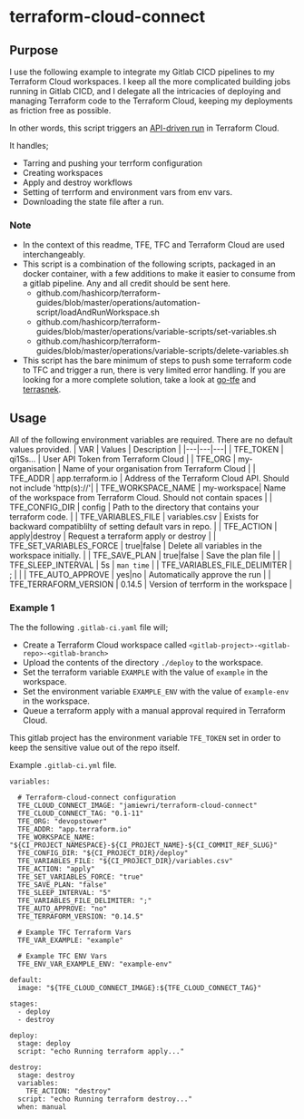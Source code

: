 # terraform-cloud-connect

## Purpose
I use the following example to integrate my Gitlab CICD pipelines to my Terraform Cloud workspaces. I keep all the more complicated building jobs running in Gitlab CICD, and I delegate all the intricacies of deploying and managing Terraform code to the Terraform Cloud, keeping my deployments as friction free as possible.

In other words, this script triggers an [API-driven run](https://www.terraform.io/docs/cloud/run/api.html) in Terraform Cloud.

It handles;
- Tarring and pushing your terrform configuration
- Creating workspaces
- Apply and destroy workflows
- Setting of terrform and environment vars from env vars.
- Downloading the state file after a run.

### Note
- In the context of this readme, TFE, TFC and Terraform Cloud are used interchangeably.
- This script is a combination of the following scripts, packaged in an docker container, with a few additions to make it easier to consume from a gitlab pipeline. Any and all credit should be sent here.
  -  github.com/hashicorp/terraform-guides/blob/master/operations/automation-script/loadAndRunWorkspace.sh
  -  github.com/hashicorp/terraform-guides/blob/master/operations/variable-scripts/set-variables.sh
  -  github.com/hashicorp/terraform-guides/blob/master/operations/variable-scripts/delete-variables.sh
- This script has the bare minimum of steps to push some terraform code to TFC and trigger a run, there is very limited error handling. If you are looking for a more complete solution, take a look at [go-tfe](https://github.com/hashicorp/go-tfe) and [terrasnek](https://github.com/dahlke/terrasnek).

## Usage
All of the following environment variables are required. There are no default values provided.
| VAR | Values | Description |
|---|---|---|
| TFE_TOKEN | qi1Ss... | User API Token from Terraform Cloud | 
| TFE_ORG | my-organisation | Name of your organisation from Terraform Cloud |
| TFE_ADDR | app.terraform.io | Address of the Terraform Cloud API. Should not include 'http(s)://'|
| TFE_WORKSPACE_NAME | my-workspace| Name of the workspace from Terraform Cloud. Should not contain spaces |
| TFE_CONFIG_DIR | config | Path to the directory that contains your terraform code. | 
| TFE_VARIABLES_FILE | variables.csv | Exists for backward compatiblilty of setting default vars in repo. | 
| TFE_ACTION | apply\|destroy | Request a terraform apply or destroy |
| TFE_SET_VARIABLES_FORCE | true\|false | Delete all variables in the workspace initially. |
| TFE_SAVE_PLAN | true\|false | Save the plan file |
| TFE_SLEEP_INTERVAL | 5s | `man time` |
| TFE_VARIABLES_FILE_DELIMITER | ; | |
| TFE_AUTO_APPROVE | yes\|no | Automatically approve the run |
| TFE_TERRAFORM_VERSION | 0.14.5 | Version of terrform in the workspace |

### Example 1
The the following `.gitlab-ci.yaml` file will; 
- Create a Terraform Cloud workspace called `<gitlab-project>-<gitlab-repo>-<gitlab-branch>` 
- Upload the contents of the directory `./deploy` to the workspace.
- Set the terraform variable `EXAMPLE` with the value of `example` in the workspace.
- Set the environment variable `EXAMPLE_ENV` with the value of `example-env` in the workspace.
- Queue a terraform apply with a manual approval required in Terraform Cloud. 

This gitlab project has the environment variable `TFE_TOKEN` set in order to keep the sensitive value out of the repo itself.

Example `.gitlab-ci.yml` file.
```
variables:

  # Terraform-cloud-connect configuration
  TFE_CLOUD_CONNECT_IMAGE: "jamiewri/terraform-cloud-connect"
  TFE_CLOUD_CONNECT_TAG: "0.1-11"
  TFE_ORG: "devopstower"
  TFE_ADDR: "app.terraform.io"
  TFE_WORKSPACE_NAME: "${CI_PROJECT_NAMESPACE}-${CI_PROJECT_NAME}-${CI_COMMIT_REF_SLUG}"
  TFE_CONFIG_DIR: "${CI_PROJECT_DIR}/deploy"
  TFE_VARIABLES_FILE: "${CI_PROJECT_DIR}/variables.csv"
  TFE_ACTION: "apply"
  TFE_SET_VARIABLES_FORCE: "true"
  TFE_SAVE_PLAN: "false"
  TFE_SLEEP_INTERVAL: "5"
  TFE_VARIABLES_FILE_DELIMITER: ";"
  TFE_AUTO_APPROVE: "no"
  TFE_TERRAFORM_VERSION: "0.14.5"

  # Example TFC Terraform Vars
  TFE_VAR_EXAMPLE: "example"

  # Example TFC ENV Vars
  TFE_ENV_VAR_EXAMPLE_ENV: "example-env"

default:
  image: "${TFE_CLOUD_CONNECT_IMAGE}:${TFE_CLOUD_CONNECT_TAG}"

stages:
  - deploy
  - destroy

deploy:
  stage: deploy
  script: "echo Running terraform apply..."

destroy:
  stage: destroy
  variables:
    TFE_ACTION: "destroy"
  script: "echo Running terraform destroy..."
  when: manual
```
